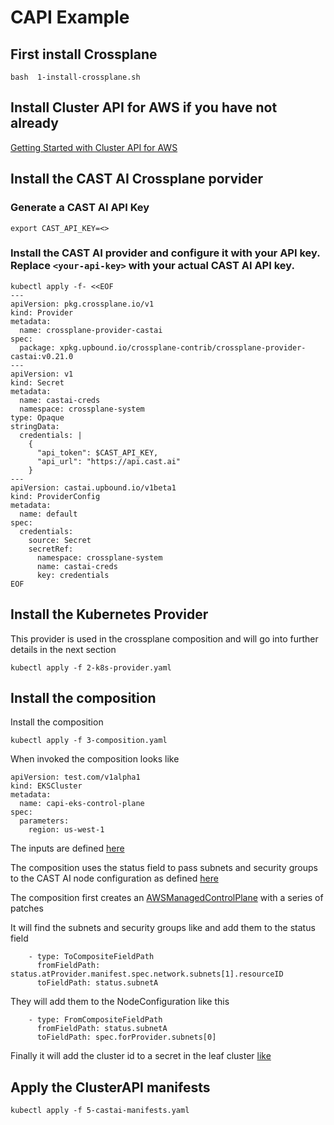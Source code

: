 # CAPI Example

## First install Crossplane
```
bash  1-install-crossplane.sh
```

## Install Cluster API for AWS if you have not already
[Getting Started with Cluster API for AWS](https://cluster-api-aws.sigs.k8s.io/getting-started)


## Install the CAST AI Crossplane porvider

### Generate a CAST AI API Key
```
export CAST_API_KEY=<>
```

### Install the CAST AI provider and configure it with your API key. Replace `<your-api-key>` with your actual CAST AI API key.

```
kubectl apply -f- <<EOF
---
apiVersion: pkg.crossplane.io/v1
kind: Provider
metadata:
  name: crossplane-provider-castai
spec:
  package: xpkg.upbound.io/crossplane-contrib/crossplane-provider-castai:v0.21.0
---
apiVersion: v1
kind: Secret
metadata:
  name: castai-creds
  namespace: crossplane-system
type: Opaque
stringData:
  credentials: |
    {
      "api_token": $CAST_API_KEY,
      "api_url": "https://api.cast.ai"
    }
---
apiVersion: castai.upbound.io/v1beta1
kind: ProviderConfig
metadata:
  name: default
spec:
  credentials:
    source: Secret
    secretRef:
      namespace: crossplane-system
      name: castai-creds
      key: credentials
EOF
```

## Install the Kubernetes Provider 

This provider is used in the crossplane composition and will go into further details in the next section

```
kubectl apply -f 2-k8s-provider.yaml
```

## Install the composition

Install the composition

```
kubectl apply -f 3-composition.yaml
```


When invoked the composition looks like
```
apiVersion: test.com/v1alpha1
kind: EKSCluster
metadata:
  name: capi-eks-control-plane
spec:
  parameters:
    region: us-west-1
```

The inputs are defined [here](https://github.com/steve-fraser/crossplane-capi-castai-example/blob/main/capi/3-composition.yaml#L17-L29)

The composition uses the status field to pass subnets and security groups to the CAST AI node configuration as defined [here](https://github.com/steve-fraser/crossplane-capi-castai-example/blob/main/capi/3-composition.yaml#L30-L47)

The composition first creates an [AWSManagedControlPlane](https://github.com/steve-fraser/crossplane-capi-castai-example/blob/main/capi/3-composition.yaml#L61-L100) with a series of patches

It will find the subnets and security groups like and add them to the status field
```
    - type: ToCompositeFieldPath
      fromFieldPath: status.atProvider.manifest.spec.network.subnets[1].resourceID
      toFieldPath: status.subnetA
```

They will add them to the NodeConfiguration like this 

```
    - type: FromCompositeFieldPath
      fromFieldPath: status.subnetA
      toFieldPath: spec.forProvider.subnets[0]
```


Finally it will add the cluster id to a secret in the leaf cluster [like](https://github.com/steve-fraser/crossplane-capi-castai-example/blob/main/capi/3-composition.yaml#L141-L158)



## Apply the ClusterAPI manifests 
```
kubectl apply -f 5-castai-manifests.yaml
```


